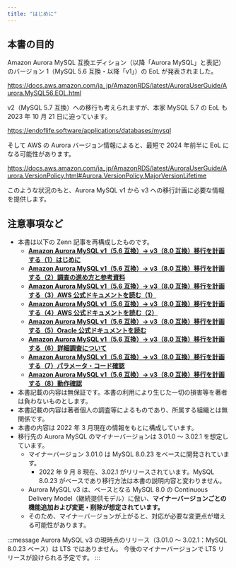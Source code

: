 ```yaml
---
title: "はじめに"
---
```


## 本書の目的

Amazon Aurora MySQL 互換エディション（以降「Aurora MySQL」と表記）のバージョン 1（MySQL 5.6 互換・以降「v1」）の EoL が発表されました。

https://docs.aws.amazon.com/ja_jp/AmazonRDS/latest/AuroraUserGuide/Aurora.MySQL56.EOL.html

v2（MySQL 5.7 互換）への移行も考えられますが、本家 MySQL 5.7 の EoL も 2023 年 10 月 21 日に迫っています。

https://endoflife.software/applications/databases/mysql

そして AWS の Aurora バージョン情報によると、最短で 2024 年前半に EoL になる可能性があります。

https://docs.aws.amazon.com/ja_jp/AmazonRDS/latest/AuroraUserGuide/Aurora.VersionPolicy.html#Aurora.VersionPolicy.MajorVersionLifetime

このような状況のもと、Aurora MySQL v1 から v3 への移行計画に必要な情報を提供します。

## 注意事項など

- 本書は以下の Zenn 記事を再構成したものです。
  - **[Amazon Aurora MySQL v1（5.6 互換）→ v3（8.0 互換）移行を計画する（1）はじめに](https://zenn.dev/hmatsu47/articles/aurora-mysql3-001-top)**
  - **[Amazon Aurora MySQL v1（5.6 互換）→ v3（8.0 互換）移行を計画する（2）調査の進め方と参考資料](https://zenn.dev/hmatsu47/articles/aurora-mysql3-002-ref-material)**
  - **[Amazon Aurora MySQL v1（5.6 互換）→ v3（8.0 互換）移行を計画する（3）AWS 公式ドキュメントを読む（1）](https://zenn.dev/hmatsu47/articles/aurora-mysql3-003-ref-aws-01)**
  - **[Amazon Aurora MySQL v1（5.6 互換）→ v3（8.0 互換）移行を計画する（4）AWS 公式ドキュメントを読む（2）](https://zenn.dev/hmatsu47/articles/aurora-mysql3-004-ref-aws-02)**
  - **[Amazon Aurora MySQL v1（5.6 互換）→ v3（8.0 互換）移行を計画する（5）Oracle 公式ドキュメントを読む](https://zenn.dev/hmatsu47/articles/aurora-mysql3-005-ref-ora-01)**
  - **[Amazon Aurora MySQL v1（5.6 互換）→ v3（8.0 互換）移行を計画する（6）詳細調査について](https://zenn.dev/hmatsu47/articles/aurora-mysql3-006-research-01)**
  - **[Amazon Aurora MySQL v1（5.6 互換）→ v3（8.0 互換）移行を計画する（7）パラメータ・コード確認](https://zenn.dev/hmatsu47/articles/aurora-mysql3-007-research-02)**
  - **[Amazon Aurora MySQL v1（5.6 互換）→ v3（8.0 互換）移行を計画する（8）動作確認](https://zenn.dev/hmatsu47/articles/aurora-mysql3-008-ope-check)**
- 本書記載の内容は無保証です。本書の利用により生じた一切の損害等を著者は負わないものとします。
- 本書記載の内容は著者個人の調査等によるものであり、所属する組織とは無関係です。
- 本書の内容は 2022 年 3 月現在の情報をもとに構成しています。
- 移行先の Aurora MySQL のマイナーバージョンは 3.01.0 〜 3.02.1 を想定しています。
  - マイナーバージョン 3.01.0 は MySQL 8.0.23 をベースに開発されています。
    - 2022 年 9 月 8 現在、3.02.1 がリリースされています。MySQL 8.0.23 がベースであり移行方法は本書の説明内容と変わりません。
  - Aurora MySQL v3 は、ベースとなる MySQL 8.0 の Continuous Delivery Model（継続提供モデル）に倣い、**マイナーバージョンごとの機能追加および変更・削除が想定されています。**
  - そのため、マイナーバージョンが上がると、対応が必要な変更点が増える可能性があります。

:::message
Aurora MySQL v3 の現時点のリリース（3.01.0 〜 3.02.1：MySQL 8.0.23 ベース）は LTS ではありません。
今後のマイナーバージョンで LTS リリースが設けられる予定です。
:::

